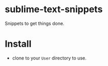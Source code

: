 sublime-text-snippets
=====================

Snippets to get things done.

Install
=======
* clone to your `User` directory to use.

